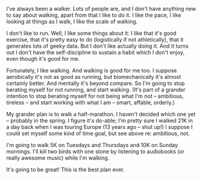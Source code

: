 <!--
.. title: Walking Plan
.. date: 2010-09-14 10:40:02
.. author: Amy Brown
-->

I've always been a walker. Lots of people are, and I don't have anything
new to say about walking, apart from that I like to do it. I like the
pace, I like looking at things as I walk, I like the scale of walking.

I don't like to run. Well, I like some things about it: I like that it's
good exercise, that it's pretty easy to do (logistically if not 
athletically), that it generates lots of geeky data. But I don't like
actually doing it. And it turns out I don't have the self-discipline
to sustain a habit which I don't enjoy, even though it's good for me.

Fortunately, I like walking. And walking is good for me too. I suppose
aerobically it's not as good as running, but biomechanically it's
almost certainly better. And mentally it's beyond compare. So I'm going to
stop berating myself for not running, and start walking. (It's part
of a grander intention to stop berating myself for not being what
I'm not &ndash; ambitious, tireless &ndash; and start working with what 
I am &ndash; smart, affable, orderly.)

My grander plan is to walk a half-marathon. I haven't decided which one
yet &ndash; probably in the spring. I figure it's do-able; I'm pretty 
sure I walked 21K in a day 
back when I was touring Europe (13 years ago &ndash; shut up!) I suppose
I could set myself some kind of time goal, but see above re: ambitious, not.

I'm going to walk 5K on Tuesdays and Thursdays and 
10K on Sunday mornings. I'll kill two birds
with one stone by listening to audiobooks (or really awesome music) while
I'm walking.

It's going to be great! This is the best plan ever.



